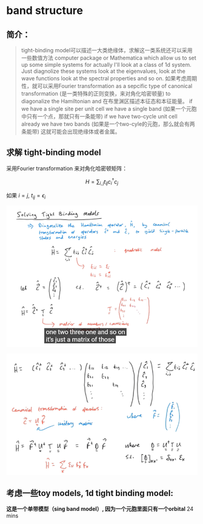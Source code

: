 # band structure
## 简介：
> tight-binding model可以描述一大类绝缘体，求解这一类系统还可以采用一些数值方法
> computer package or Mathematica which allow us to set up some simple systems
> for actually I'll look at a class of 1d system. Just diagnolize these systems look at
> the eigenvalues, look at the wave functions look at the spectral properties and so on.
> 如果考虑周期性，就可以采用Fourier transformation as a sepcific type of canonical transformation (是一类特殊的正则变换，来对角化哈密顿量)
> to diagonalize the Hamiltonian and 在布里渊区描述本征态和本征能量。
> if we have a single site per unit cell we have a single band (如果一个元胞中只有一个点，那就只有一条能带)
> if we have two-cycle unit cell already we have two bands (如果是一个two-cyle的元胞，那么就会有两条能带)
> 这就可能会出现绝缘体或者金属。

## 求解 tight-binding model
采用Fourier transformation 来对角化哈密顿矩阵：

$$ H = \sum_{i,j}t_{ij}c_i^{\dagger}c_j$$

如果 $i=j$, $t_{ij} = \epsilon_i$

![](https://github.com/yangyuan16/Literatures_reading/blob/main/strong_correlated_electrons/figs/band-structure/hamitonian_1.png)

![](https://github.com/yangyuan16/Literatures_reading/blob/main/strong_correlated_electrons/figs/band-structure/hamitonian_2.png)

## 考虑一些toy models, 1d tight binding model:
**这是一个单带模型（sing band model）, 因为一个元胞里面只有一个orbital**
24 mins